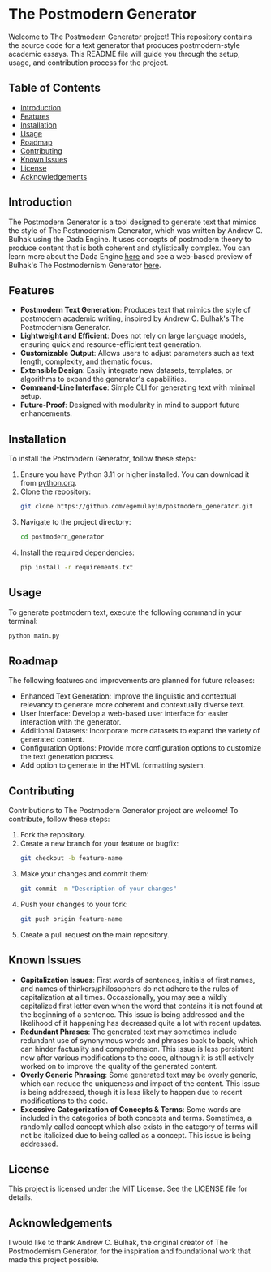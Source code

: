 # The Postmodern Generator

Welcome to The Postmodern Generator project! This repository contains the source code for a text generator that produces postmodern-style academic essays. This README file will guide you through the setup, usage, and contribution process for the project.

## Table of Contents

- [Introduction](#introduction)
- [Features](#features)
- [Installation](#installation)
- [Usage](#usage)
- [Roadmap](#roadmap)
- [Contributing](#contributing)
- [Known Issues](#known-issues)
- [License](#license)
- [Acknowledgements](#acknowledgements)

## Introduction

The Postmodern Generator is a tool designed to generate text that mimics the style of The Postmodernism Generator, which was written by Andrew C. Bulhak using the Dada Engine. It uses concepts of postmodern theory to produce content that is both coherent and stylistically complex. You can learn more about the Dada Engine [here](https://dev.null.org/dadaengine/) and see a web-based preview of Bulhak's The Postmodernism Generator [here](https://www.elsewhere.org/journal/pomo).

## Features

- **Postmodern Text Generation**: Produces text that mimics the style of postmodern academic writing, inspired by Andrew C. Bulhak's The Postmodernism Generator.
- **Lightweight and Efficient**: Does not rely on large language models, ensuring quick and resource-efficient text generation.
- **Customizable Output**: Allows users to adjust parameters such as text length, complexity, and thematic focus.
- **Extensible Design**: Easily integrate new datasets, templates, or algorithms to expand the generator's capabilities.
- **Command-Line Interface**: Simple CLI for generating text with minimal setup.
- **Future-Proof**: Designed with modularity in mind to support future enhancements.

## Installation

To install the Postmodern Generator, follow these steps:

1. Ensure you have Python 3.11 or higher installed. You can download it from [python.org](https://www.python.org/).
2. Clone the repository:
    ```bash
    git clone https://github.com/egemulayim/postmodern_generator.git
    ```
3. Navigate to the project directory:
    ```bash
    cd postmodern_generator
    ```
4. Install the required dependencies:
    ```bash
    pip install -r requirements.txt
    ```

## Usage

To generate postmodern text, execute the following command in your terminal:

```bash
python main.py
```

## Roadmap

The following features and improvements are planned for future releases:

- Enhanced Text Generation: Improve the linguistic and contextual relevancy to generate more coherent and contextually diverse text.
- User Interface: Develop a web-based user interface for easier interaction with the generator.
- Additional Datasets: Incorporate more datasets to expand the variety of generated content.
- Configuration Options: Provide more configuration options to customize the text generation process.
- Add option to generate in the HTML formatting system.

## Contributing

Contributions to The Postmodern Generator project are welcome! To contribute, follow these steps:

1. Fork the repository.
2. Create a new branch for your feature or bugfix:
    ```bash
    git checkout -b feature-name
    ```
3. Make your changes and commit them:
    ```bash
    git commit -m "Description of your changes"
    ```
4. Push your changes to your fork:
    ```bash
    git push origin feature-name
    ```
5. Create a pull request on the main repository.

## Known Issues

- **Capitalization Issues**: First words of sentences, initials of first names, and names of thinkers/philosophers do not adhere to the rules of capitalization at all times. Occassionally, you may see a wildly capitalized first letter even when the word that contains it is not found at the beginning of a sentence. This issue is being addressed and the likelihood of it happening has decreased quite a lot with recent updates.
- **Redundant Phrases**: The generated text may sometimes include redundant use of synonymous words and phrases back to back, which can hinder factuality and comprehension. This issue is less persistent now after various modifications to the code, although it is still actively worked on to improve the quality of the generated content.
- **Overly Generic Phrasing**: Some generated text may be overly generic, which can reduce the uniqueness and impact of the content. This issue is being addressed, though it is less likely to happen due to recent modifications to the code.
- **Excessive Categorization of Concepts & Terms**: Some words are included in the categories of both concepts and terms. Sometimes, a randomly called concept which also exists in the category of terms will not be italicized due to being called as a concept. This issue is being addressed.

## License

This project is licensed under the MIT License. See the [LICENSE](LICENSE) file for details.

## Acknowledgements

I would like to thank Andrew C. Bulhak, the original creator of The Postmodernism Generator, for the inspiration and foundational work that made this project possible.
